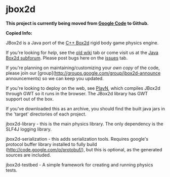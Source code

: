 jbox2d
======

**This project is currently being moved from [Google Code](https://code.google.com/p/jbox2d/) to Github.**

**Copied Info:**

JBox2d is a Java port of the [C++ Box2d](http://box2d.org) rigid body game physics engine.

If you're looking for *help*, see the [old wiki](http://code.google.com/p/jbox2d/w/list) tab or come visit us at the [Java Box2d subforum](http://box2d.org/forum/viewforum.php?f=9).  Please post bugs here on the [issues](http://code.google.com/p/jbox2d/issues/list) tab.

If you're planning on maintaining/customizing your *own copy* of the code, please join our [group](http://groups.google.com/group/jbox2d-announce announcements) so we can keep you updated.

If you're looking to deploy on the web, see [PlayN](https://code.google.com/p/playn/), which compiles JBox2d through GWT so it runs in the browser.  The JBox2d library has GWT support out of the box.


If you've downloaded this as an archive, you should find the built java jars in the 'target' directories of each project.

jbox2d-library - this is the main physics library.  The only dependency is the SLF4J logging library.

jbox2d-serialization - this adds serialization tools.  Requires google's protocol buffer library installed to fully build (http://code.google.com/p/protobuf/), but this is optional, as the generated sources are included.

jbox2d-testbed - A simple framework for creating and running physics tests.

